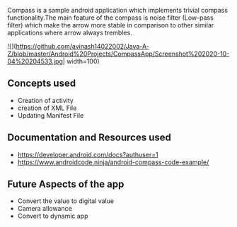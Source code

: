 Compass is a sample android application which implements trivial compass functionality.The main feature of the compass is noise filter (Low-pass filter) which make the arrow more stable in comparison to other similar applications where arrow always trembles.

![](https://github.com/avinash14022002/Java-A-Z/blob/master/Android%20Projects/CompassApp/Screenshot%202020-10-04%20204533.jpg| width=100)

## Concepts used
  - Creation of activity
  - creation of XML File
  - Updating Manifest File
  
## Documentation and Resources used
  - https://developer.android.com/docs?authuser=1
  - https://www.androidcode.ninja/android-compass-code-example/
## Future Aspects of the app
  - Convert the value to digital value
  - Camera allowance
  - Convert to dynamic app

